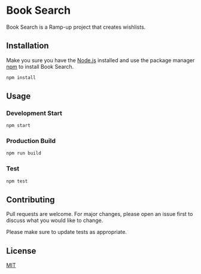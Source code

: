# Book Search

Book Search is a Ramp-up project that creates wishlists.

## Installation

Make you sure you have the [Node.js](http://nodejs.org/) installed and use the package manager [npm](https://www.npmjs.com/) to install Book Search.


```bash
npm install
```

## Usage
### Development Start
```bash
npm start
```
### Production Build
```bash
npm run build
```
### Test
```bash
npm test
```

## Contributing
Pull requests are welcome. For major changes, please open an issue first to discuss what you would like to change.

Please make sure to update tests as appropriate.

## License
[MIT](https://choosealicense.com/licenses/mit/)
